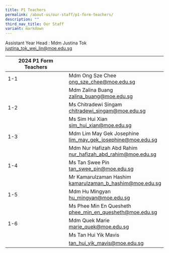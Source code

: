 ```yaml
---
title: P1 Teachers
permalink: /about-us/our-staff/p1-form-teachers/
description: ""
third_nav_title: Our Staff
variant: markdown
---
```

Assistant Year Head : Mdm Justina Tok
<br>
justina_tok_wei_lin@moe.edu.sg
<br>

| 2024 P1 Form Teachers |  |
| -------- | -------- |
| 1-1   | Mdm Ong Sze Chee    <br>ong_sze_chee@moe.edu.sg  |     |
|     | Mdm Zalina Buang  <br>zalina_buang@moe.edu.sg   |     |
| 1-2     | Ms Chitradewi Singam    <br>chitradewi_singam@moe.edu.sg  |     |
|     | Ms Sim Hui Xian  <br>sim_hui_xian@moe.edu.sg  |     |
| 1-3    | Mdm Lim May Gek Josephine <br>lim_may_gek_josephine@moe.edu.sg  |     |
|     | Mdm Nur Hafizah Abd Rahim  <br>nur_hafizah_abd_rahim@moe.edu.sg |     |
| 1-4    | Ms Tan Swee Pin <br>tan_swee_pin@moe.edu.sg  |     |
|     | Mr Kamarulzaman Hashim  <br>kamarulzaman_b_hashim@moe.edu.sg  |     |
| 1-5    | Mdm Hu Mingyan  <br>hu_mingyan@moe.edu.sg  |     |
|     | Ms Phee Min En Quesheth  <br>phee_min_en_quesheth@moe.edu.sg  |     |
|1-6     | Mdm Quek Marie  <br>marie_quek@moe.edu.sg |     |
|     | Ms Tan Hui Yik Mavis |     |
|     |<a href="mailto:tan_hui_yik_mavis@moe.edu.sg">tan_hui_yik_mavis@moe.edu.sg</a>  |     |